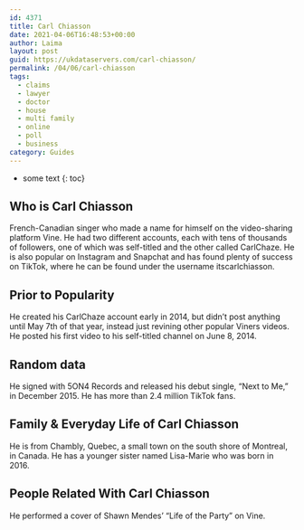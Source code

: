 ```yaml
---
id: 4371
title: Carl Chiasson
date: 2021-04-06T16:48:53+00:00
author: Laima
layout: post
guid: https://ukdataservers.com/carl-chiasson/
permalink: /04/06/carl-chiasson
tags:
  - claims
  - lawyer
  - doctor
  - house
  - multi family
  - online
  - poll
  - business
category: Guides
---
```


* some text
{: toc}


## Who is Carl Chiasson
                  
                  
                  
French-Canadian singer who made a name for himself on the video-sharing platform Vine. He had two different accounts, each with tens of thousands of followers, one of which was self-titled and the other called CarlChaze. He is also popular on Instagram and Snapchat and has found plenty of success on TikTok, where he can be found under the username itscarlchiasson. 
                  
              
            
              
            
                
                
                
## Prior to Popularity
                  
                  
                  
He created his CarlChaze account early in 2014, but didn&#8217;t post anything until May 7th of that year, instead just revining other popular Viners videos. He posted his first video to his self-titled channel on June 8, 2014. 
                  
              
            
              
            
                
                
                
## Random data
                  
                  
                  
He signed with 5ON4 Records and released his debut single, &#8220;Next to Me,&#8221; in December 2015. He has more than 2.4 million TikTok fans. 
                  
              
            
              
            
                
                
                
## Family & Everyday Life of Carl Chiasson
                  
                  
                  
He is from Chambly, Quebec, a small town on the south shore of Montreal, in Canada. He has a younger sister named Lisa-Marie who was born in 2016. 
                  
              
            
              
            
                
                
                
## People Related With Carl Chiasson
                  
                  
                  
He performed a cover of Shawn Mendes&#8217; &#8220;Life of the Party&#8221; on Vine. 
                  
              
            
              
            
                
              
            
              
              
            
            
              
            
          
          
          